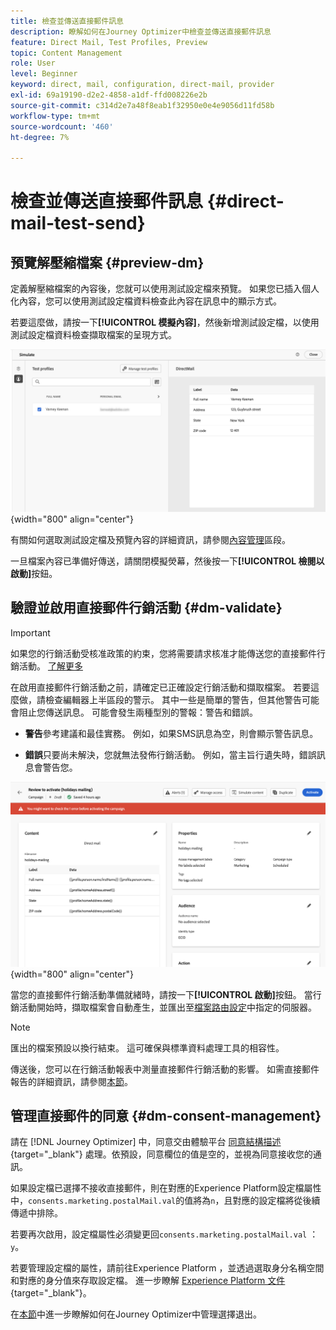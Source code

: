 ```yaml
---
title: 檢查並傳送直接郵件訊息
description: 瞭解如何在Journey Optimizer中檢查並傳送直接郵件訊息
feature: Direct Mail, Test Profiles, Preview
topic: Content Management
role: User
level: Beginner
keyword: direct, mail, configuration, direct-mail, provider
exl-id: 69a19190-d2e2-4858-a1df-ffd008226e2b
source-git-commit: c314d2e7a48f8eab1f32950e0e4e9056d11fd58b
workflow-type: tm+mt
source-wordcount: '460'
ht-degree: 7%

---
```


# 檢查並傳送直接郵件訊息 {#direct-mail-test-send}

## 預覽解壓縮檔案 {#preview-dm}

定義解壓縮檔案的內容後，您就可以使用測試設定檔來預覽。 如果您已插入個人化內容，您可以使用測試設定檔資料檢查此內容在訊息中的顯示方式。

若要這麼做，請按一下&#x200B;**[!UICONTROL 模擬內容]**，然後新增測試設定檔，以使用測試設定檔資料檢查擷取檔案的呈現方式。

![](assets/direct-mail-simulate.png){width="800" align="center"}

有關如何選取測試設定檔及預覽內容的詳細資訊，請參閱[內容管理](../content-management/preview-test.md)區段。

一旦檔案內容已準備好傳送，請關閉模擬熒幕，然後按一下&#x200B;**[!UICONTROL 檢閱以啟動]**&#x200B;按鈕。

## 驗證並啟用直接郵件行銷活動 {#dm-validate}

>[!IMPORTANT]
>
> 如果您的行銷活動受核准政策的約束，您將需要請求核准才能傳送您的直接郵件行銷活動。 [了解更多](../test-approve/gs-approval.md)

在啟用直接郵件行銷活動之前，請確定已正確設定行銷活動和擷取檔案。 若要這麼做，請檢查編輯器上半區段的警示。 其中一些是簡單的警告，但其他警告可能會阻止您傳送訊息。 可能會發生兩種型別的警報：警告和錯誤。

* **警告**&#x200B;參考建議和最佳實務。 例如，如果SMS訊息為空，則會顯示警告訊息。

* **錯誤**&#x200B;只要尚未解決，您就無法發佈行銷活動。 例如，當主旨行遺失時，錯誤訊息會警告您。

![](assets/direct-mail-review.png){width="800" align="center"}

當您的直接郵件行銷活動準備就緒時，請按一下&#x200B;**[!UICONTROL 啟動]**&#x200B;按鈕。 當行銷活動開始時，擷取檔案會自動產生，並匯出至[檔案路由設定](../direct-mail/direct-mail-configuration.md)中指定的伺服器。

>[!NOTE]
>
>匯出的檔案預設以換行結束。 這可確保與標準資料處理工具的相容性。


傳送後，您可以在行銷活動報表中測量直接郵件行銷活動的影響。 如需直接郵件報告的詳細資訊，請參閱[本節](../reports/campaign-global-report-cja-direct.md)。

## 管理直接郵件的同意 {#dm-consent-management}

請在 [!DNL Journey Optimizer] 中，同意交由體驗平台 [ 同意結構描述 ](https://experienceleague.adobe.com/docs/experience-platform/xdm/field-groups/profile/consents.html?lang=zh-Hant){target="_blank"} 處理。依預設，同意欄位的值是空的，並視為同意接收您的通訊。

如果設定檔已選擇不接收直接郵件，則在對應的Experience Platform設定檔屬性中，`consents.marketing.postalMail.val`的值將為`n`，且對應的設定檔將從後續傳遞中排除。

若要再次啟用，設定檔屬性必須變更回`consents.marketing.postalMail.val` ： `y`。

若要管理設定檔的屬性，請前往Experience Platform ，並透過選取身分名稱空間和對應的身分值來存取設定檔。 進一步瞭解 [Experience Platform 文件](https://experienceleague.adobe.com/docs/experience-platform/profile/ui/user-guide.html?lang=zh-Hant#getting-started){target="_blank"}。

在[本節](../privacy/opt-out.md)中進一步瞭解如何在Journey Optimizer中管理選擇退出。
